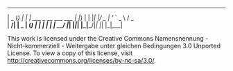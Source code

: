 

 ____  _ _   _                      
|  _ \(_) | | | ___  _ __ ___   ___ 
| |_) | | |_| |/ _ \| '_ ` _ \ / _ \
|  __/| |  _  | (_) | | | | | |  __/
|_|   |_|_| |_|\___/|_| |_| |_|\___|


This work is licensed under the Creative Commons Namensnennung - Nicht-kommerziell - Weitergabe unter gleichen Bedingungen 3.0 Unported License. To view a copy of this license, visit http://creativecommons.org/licenses/by-nc-sa/3.0/.
